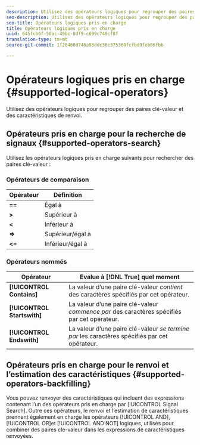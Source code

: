 ```yaml
---
description: Utilisez des opérateurs logiques pour regrouper des paires clé-valeur et des caractéristiques de renvoi.
seo-description: Utilisez des opérateurs logiques pour regrouper des paires clé-valeur et des caractéristiques de renvoi.
seo-title: Opérateurs logiques pris en charge
title: Opérateurs logiques pris en charge
uuid: 645fcb6f-50ac-49bc-8df9-c699c749cf8f
translation-type: tm+mt
source-git-commit: 1f26460d746a93ddc36c375360fcfbd9feb06fbb

---
```



# Opérateurs logiques pris en charge {#supported-logical-operators}

Utilisez des opérateurs logiques pour regrouper des paires clé-valeur et des caractéristiques de renvoi.

## Opérateurs pris en charge pour la recherche de signaux {#supported-operators-search}

Utilisez les opérateurs logiques pris en charge suivants pour rechercher des paires clé-valeur :

### Opérateurs de comparaison

| Opérateur | Définition |
|---|---|
| **==** | Égal à |
| **&gt;** | Supérieur à |
| **&lt;** | Inférieur à |
| **=&gt;** | Supérieur/égal à |
| **&lt;=** | Inférieur/égal à |

### Opérateurs nommés

| Opérateur | Evalue à [!DNL True] quel moment |
|---|---|
| **[!UICONTROL Contains]** | La valeur d’une paire clé-valeur *contient* des caractères spécifiés par cet opérateur. |
| **[!UICONTROL Startswith]** | La valeur d’une paire clé-valeur *commence par* des caractères spécifiés par cet opérateur. |
| **[!UICONTROL Endswith]** | La valeur d’une paire clé-valeur *se termine par* les caractères spécifiés par cet opérateur. |

## Opérateurs pris en charge pour le renvoi et l’estimation des caractéristiques {#supported-operators-backfilling}

Vous pouvez renvoyer des caractéristiques qui incluent des expressions contenant l’un des opérateurs pris en charge par [!UICONTROL Signal Search]. Outre ces opérateurs, le renvoi et l’estimation de caractéristiques prennent également en charge les opérateurs [!UICONTROL AND], [!UICONTROL OR]et [!UICONTROL AND NOT] logiques, utilisés pour combiner des paires clé-valeur dans les expressions de caractéristiques renvoyées.